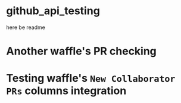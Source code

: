 # github_api_testing
here be readme

Another waffle's PR checking
===

Testing waffle's `New Collaborator PRs` columns integration
===
